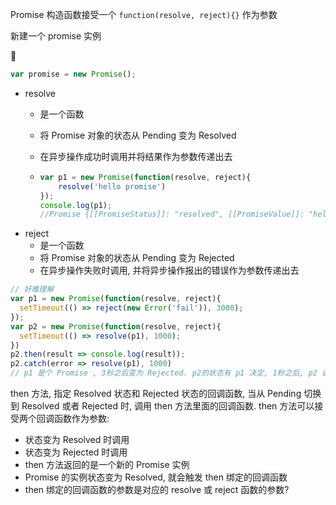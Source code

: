 Promise 构造函数接受一个 `function(resolve, reject){}` 作为参数

新建一个 promise 实例



```javascript
var promise = new Promise();
```

- resolve 
  - 是一个函数

  - 将 Promise 对象的状态从 Pending 变为 Resolved

  - 在异步操作成功时调用并将结果作为参数传递出去

  - ```javascript
    var p1 = new Promise(function(resolve, reject){
        resolve('hello promise')
    });
    console.log(p1);
    //Promise {[[PromiseStatus]]: "resolved", [[PromiseValue]]: "hello promise"}
    ```
- reject 
  - 是一个函数
  - 将 Promise 对象的状态从 Pending 变为 Rejected 
  - 在异步操作失败时调用, 并将异步操作报出的错误作为参数传递出去	

```javascript
// 好难理解
var p1 = new Promise(function(resolve, reject){
  setTimeout(() => reject(new Error('fail')), 3000);
});
var p2 = new Promise(function(resolve, reject){
  setTimeout(() => resolve(p1), 1000);
})
p2.then(result => console.log(result));
p2.catch(error => resolve(p1), 1000)
// p1 是个 Promise , 3秒之后变为 Rejected. p2的状态有 p1 决定, 1秒之后, p2 调用 resolved 方法, 但是此时 p1 的状态还没有改变, 因此 p2 的状态也不会改变. 又过了 2 秒, p1 变为 Rejected , p2 也跟着变为 Rejected. 
```

then 方法, 指定 Resolved 状态和 Rejected 状态的回调函数,  当从 Pending 切换到 Resolved 或者 Rejected 时, 调用 then 方法里面的回调函数. then 方法可以接受两个回调函数作为参数:

- 状态变为 Resolved 时调用
- 状态变为 Rejected 时调用
- then 方法返回的是一个新的 Promise 实例
- Promise 的实例状态变为 Resolved, 就会触发 then 绑定的回调函数
- then 绑定的回调函数的参数是对应的 resolve 或 reject 函数的参数? 









































